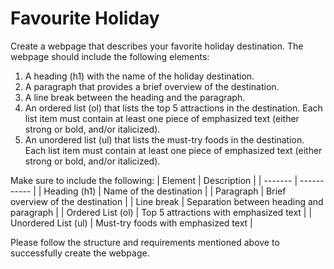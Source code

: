 # Favourite Holiday
Create a webpage that describes your favorite holiday destination. The webpage should include the following elements:

1. A heading (h1) with the name of the holiday destination.
2. A paragraph that provides a brief overview of the destination.
3. A line break between the heading and the paragraph.
4. An ordered list (ol) that lists the top 5 attractions in the destination. Each list item must contain at least one piece of emphasized text (either strong or bold, and/or italicized).
5. An unordered list (ul) that lists the must-try foods in the destination. Each list item must contain at least one piece of emphasized text (either strong or bold, and/or italicized).


Make sure to include the following:
| Element | Description |
| ------- | ----------- |
| Heading (h1)	| Name of the destination |
| Paragraph | Brief overview of the destination |
| Line break	| Separation between heading and paragraph |
| Ordered List (ol)	| Top 5 attractions with emphasized text | 
| Unordered List (ul)	| Must-try foods with emphasized text |

Please follow the structure and requirements mentioned above to successfully create the webpage.
